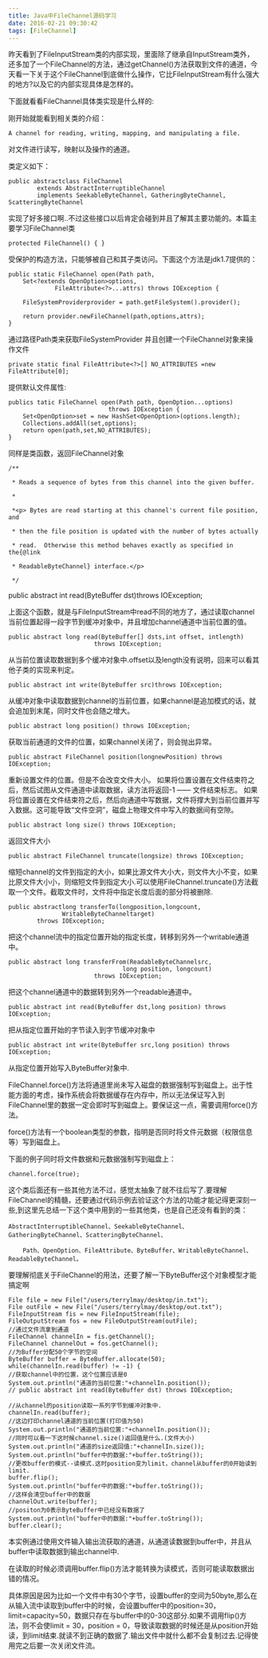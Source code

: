 ```yaml
---
title: Java中FileChannel源码学习
date: 2016-02-21 09:30:42
tags: [FileChannel]
---
```


昨天看到了FileInputStream类的内部实现，里面除了继承自InputStream类外，还多加了一个FileChannel的方法，通过getChannel()方法获取到文件的通道，今天看一下关于这个FileChannel到底做什么操作，它比FileInputStream有什么强大的地方?以及它的内部实现具体是怎样的。

<!-- more -->

下面就看看FileChannel具体类实现是什么样的:

刚开始就能看到相关类的介绍：

	A channel for reading, writing, mapping, and manipulating a file.

对文件进行读写，映射以及操作的通道。

类定义如下：
	
	public abstractclass FileChannel
			extends AbstractInterruptibleChannel
			implements SeekableByteChannel, GatheringByteChannel, ScatteringByteChannel

实现了好多接口啊..不过这些接口以后肯定会碰到并且了解其主要功能的。本篇主要学习FileChannel类

	protected FileChannel() { }

受保护的构造方法，只能够被自己和其子类访问。下面这个方法是jdk1.7提供的：

	public static FileChannel open(Path path,
        Set<?extends OpenOption>options,
				 FileAttribute<?>...attrs) throws IOException {

	    FileSystemProviderprovider = path.getFileSystem().provider();

	   	return provider.newFileChannel(path,options,attrs);
	}

通过路径Path类来获取FileSystemProvider 并且创建一个FileChannel对象来操作文件

	private static final FileAttribute<?>[] NO_ATTRIBUTES =new FileAttribute[0];

提供默认文件属性:

	publics tatic FileChannel open(Path path, OpenOption...options)
								throws IOException {
		Set<OpenOption>set = new HashSet<OpenOption>(options.length);
    	Collections.addAll(set,options);
		return open(path,set,NO_ATTRIBUTES);
	}

同样是类函数，返回FileChannel对象

	/**

	 * Reads a sequence of bytes from this channel into the given buffer.

	 *

	 *<p> Bytes are read starting at this channel's current file position, and

	 * then the file position is updated with the number of bytes actually

	 * read.  Otherwise this method behaves exactly as specified in the{@link

	 * ReadableByteChannel} interface.</p>

	 */

   public abstract int read(ByteBuffer dst)throws IOException;

上面这个函数，就是与FileInputStream中read不同的地方了，通过读取channel当前位置起得一段字节到缓冲对象中，并且增加channel通道中当前位置的值。

	public abstract long read(ByteBuffer[] dsts,int offset, intlength)
							throws IOException;

从当前位置读取数据到多个缓冲对象中.offset以及length没有说明，回来可以看其他子类的实现来判定。

	public abstract int write(ByteBuffer src)throws IOException;

从缓冲对象中读取数据到channel的当前位置，如果channel是追加模式的话，就会追加到末尾，同时文件也会随之增大。

	public abstract long position() throws IOException;

获取当前通道的文件的位置，如果channel关闭了，则会抛出异常。

	public abstract FileChannel position(longnewPosition) throws IOException;

重新设置文件的位置。但是不会改变文件大小。
如果将位置设置在文件结束符之后，然后试图从文件通道中读取数据，读方法将返回-1 —— 文件结束标志。
如果将位置设置在文件结束符之后，然后向通道中写数据，文件将撑大到当前位置并写入数据。这可能导致“文件空洞”，磁盘上物理文件中写入的数据间有空隙。

	public abstract long size() throws IOException;

返回文件大小

	public abstract FileChannel truncate(longsize) throws IOException;

缩短channel的文件到指定的大小，如果比源文件大小大，则文件大小不变，如果比原文件大小小，则缩短文件到指定大小.可以使用FileChannel.truncate()方法截取一个文件。截取文件时，文件将中指定长度后面的部分将被删除.

	public abstractlong transferTo(longposition,longcount,
                   WritableByteChanneltarget)
			throws IOException;

把这个channel流中的指定位置开始的指定长度，转移到另外一个writable通道中。

	public abstract long transferFrom(ReadableByteChannelsrc,
									long position, longcount)
							throws IOException;

把这个channel通道中的数据转到另外一个readable通道中。

	public abstract int read(ByteBuffer dst,long position) throws IOException;

把从指定位置开始的字节读入到字节缓冲对象中

	public abstract int write(ByteBuffer src,long position) throws IOException;

从指定位置开始写入ByteBuffer对象中.

FileChannel.force()方法将通道里尚未写入磁盘的数据强制写到磁盘上。出于性能方面的考虑，操作系统会将数据缓存在内存中，所以无法保证写入到FileChannel里的数据一定会即时写到磁盘上。要保证这一点，需要调用force()方法。

force()方法有一个boolean类型的参数，指明是否同时将文件元数据（权限信息等）写到磁盘上。

下面的例子同时将文件数据和元数据强制写到磁盘上：

	channel.force(true);

这个类后面还有一些其他方法不过，感觉太抽象了就不往后写了.要理解FileChannel的精髓，还要通过代码示例去验证这个方法的功能才能记得更深刻一些,到这里先总结一下这个类中用到的一些其他类，也是自己还没有看到的类：

	AbstractInterruptibleChannel、SeekableByteChannel、GatheringByteChannel、ScatteringByteChannel、

		Path、OpenOption、FileAttribute、ByteBuffer、WritableByteChannel、ReadableByteChannel。

要理解彻底关于FileChannel的用法，还要了解一下ByteBuffer这个对象模型才能搞定啊

	File file = new File("/users/terrylmay/desktop/in.txt");  
    File outFile = new File("/users/terrylmay/desktop/out.txt");  
    FileInputStream fis = new FileInputStream(file);  
    FileOutputStream fos = new FileOutputStream(outFile);  
    //通过文件流拿到通道  
    FileChannel channelIn = fis.getChannel();  
    FileChannel channelOut = fos.getChannel();  
    //为Buffer分配50个字节的空间  
    ByteBuffer buffer = ByteBuffer.allocate(50);  
    while(channelIn.read(buffer) != -1) {  
    //获取channel中的位置，这个位置应该是0  
    System.out.println("通道的当前位置:"+channelIn.position());  
    // public abstract int read(ByteBuffer dst) throws IOException;  

    //从channel的position读取一系列字节到缓冲对象中.  
    channelIn.read(buffer);  
    //这边打印channel通道的当前位置(打印值为50)  
    System.out.println("通道的当前位置:"+channelIn.position());  
    //同时可以看一下这时候channel.size()返回值是什么.(文件大小)  
    System.out.println("通道的size返回值:"+channelIn.size());  
    System.out.println("buffer中的数据:"+buffer.toString());  
    //更改buffer的模式--读模式.这时position变为limit，channel从buffer的0开始读到limit.  
    buffer.flip();  
    System.out.println("buffer中的数据:"+buffer.toString());  
    //这样会清空buffer中的数据  
    channelOut.write(buffer);  
    //positon为0表示ByteBuffer中已经没有数据了  
    System.out.println("buffer中的数据:"+buffer.toString());  
    buffer.clear();  

 本实例通过使用文件输入输出流获取的通道，从通道读数据到buffer中，并且从buffer中读取数据到输出channel中.

 在读取的时候必须调用buffer.flip()方法才能转换为读模式，否则可能读取数据出错的情况。

 具体原因是因为比如一个文件中有30个字节，设置buffer的空间为50byte,那么在从输入流中读取到buffer中的时候，会设置buffer中的position=30，limit=capacity=50，数据只存在与buffer中的0-30这部分.如果不调用flip()方法，则不会使limit = 30，position = 0，导致读取数据的时候还是从position开始读，到limit结束.就读不到正确的数据了.输出文件中就什么都不会复制过去.记得使用完之后要一次关闭文件流。
